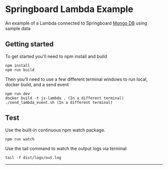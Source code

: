 # Springboard Lambda Example
An example of a Lambda connected to Springboard [Mongo DB](https://www.npmjs.com/package/mongodb) using sample data


## Getting started

To get started you'll need to npm install and build

```
npm install
npm run build
```
Then you'll need to use a few different terminal windows to run local, docker build, and a send event
```
npm run dev
docker build -t js-lambda . (In a different terminal) 
./send_lambda_event.sh (In a different terminal) 
```


## Test

Use the built-in continuous npm watch package.

```
npm run watch 
```
Use the tail command to watch the output logs via terminal
```
tail -f dist/logs/out.log 
```

***

